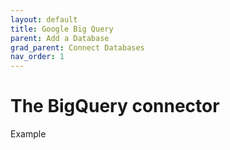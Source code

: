 ```yaml
---
layout: default
title: Google Big Query
parent: Add a Database
grad_parent: Connect Databases
nav_order: 1
---
```


# The BigQuery connector

Example